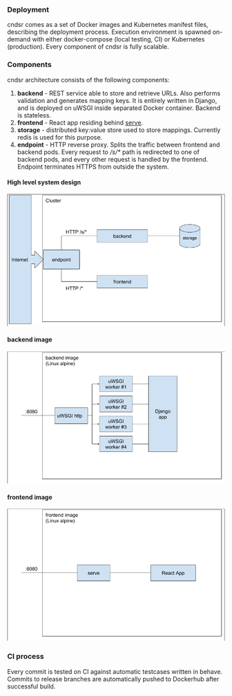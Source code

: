 ### Deployment
cndsr comes as a set of Docker images and Kubernetes manifest files, describing the deployment process. 
Execution environment is spawned on-demand with either docker-compose (local testing, CI) 
or Kubernetes (production). Every component of cndsr is fully scalable.

### Components

cndsr architecture consists of the following components:
1. **backend** - REST service able to store and retrieve URLs. Also performs validation and generates mapping keys.
It is entirely written in Django, and is deployed on uWSGI inside separated Docker container. Backend is stateless.
2. **frontend** - React app residing behind [serve](https://www.npmjs.com/package/serve). 
3. **storage** - distributed key:value store used to store mappings. Currently redis is used for this purpose.
4. **endpoint** - HTTP reverse proxy. Splits the traffic between frontend and backend pods. 
Every request to _/s/*_ path is redirected to one of backend pods, and every other request is handled by the frontend.
Endpoint terminates HTTPS from outside the system.

#### High level system design
![highleveldesign](.images/high_level_design.png)

#### backend image
![backend](.images/backend_component.png)

#### frontend image
![frontend](.images/frontend_component.png)

### CI process

Every commit is tested on CI against automatic testcases written in behave. Commits to release
branches are automatically pushed to Dockerhub after successful build.
